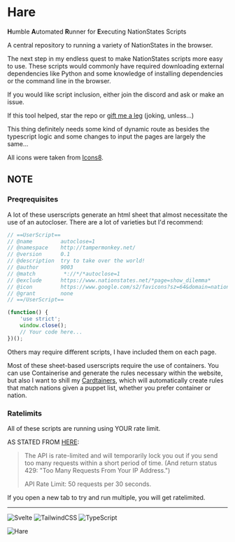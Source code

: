# Hare

**H**umble **A**utomated **R**unner for **E**xecuting NationStates Scripts 

A central repository to running a variety of NationStates in the browser. 

The next step in my endless quest to make NationStates scripts more easy to use. These scripts would commonly have required downloading external dependencies like Python and some knowledge of installing dependencies or the command line in the browser.

If you would like script inclusion, either join the discord and ask or make an issue.

If this tool helped, star the repo or [gift me a leg](https://www.nationstates.net/nation=kractero) (joking, unless...)

This thing definitely needs some kind of dynamic route as besides the typescript logic and some changes to input the pages are largely the same...

All icons were taken from [Icons8](https://icons8.com/icons).

## NOTE

### Preqrequisites
A lot of these userscripts generate an html sheet that almost necessitate the use of an autocloser. There are a lot of varieties but I'd recommend:
```js
// ==UserScript==
// @name         autoclose=1
// @namespace    http://tampermonkey.net/
// @version      0.1
// @description  try to take over the world!
// @author       9003
// @match         *://*/*autoclose=1
// @exclude      https://www.nationstates.net/*page=show_dilemma*
// @icon         https://www.google.com/s2/favicons?sz=64&domain=nationstates.net// 
// @grant        none
// ==/UserScript==

(function() {
    'use strict';
    window.close();
    // Your code here...
})();
```

Others may require different scripts, I have included them on each page.

Most of these sheet-based userscripts require the use of containers. You can use Containerise and generate the rules necessary within the website, but also I want to shill my [Cardtainers](https://addons.mozilla.org/en-US/firefox/addon/cardtainers/), which will automatically create rules that match nations given a puppet list, whether you prefer container or nation.

### Ratelimits
All of these scripts are running using YOUR rate limit. 

AS STATED FROM [HERE](https://www.nationstates.net/pages/api.html):

>The API is rate-limited and will temporarily lock you out if you send too many requests within a short period of time. (And return status 429: "Too Many Requests From Your IP Address.")
>
>API Rate Limit: 50 requests per 30 seconds. 

If you open a new tab to try and run multiple, you will get ratelimited.

<hr>

![Svelte](https://img.shields.io/badge/svelte-%23f1413d.svg?style=for-the-badge&logo=svelte&logoColor=white)
![TailwindCSS](https://img.shields.io/badge/tailwindcss-%2338B2AC.svg?style=for-the-badge&logo=tailwind-css&logoColor=white)
![TypeScript](https://img.shields.io/badge/typescript-%23007ACC.svg?style=for-the-badge&logo=typescript&logoColor=white)

![Hare](https://static.miraheze.org/bluearchivewiki/4/47/Hare.png?20210217174626)